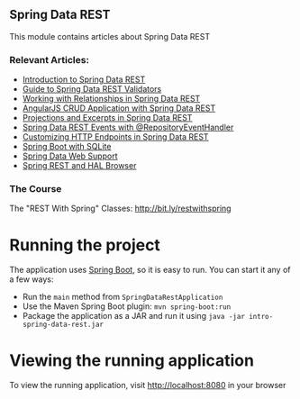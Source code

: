 ## Spring Data REST

This module contains articles about Spring Data REST

### Relevant Articles:
- [Introduction to Spring Data REST](https://www.surya.com/spring-data-rest-intro)
- [Guide to Spring Data REST Validators](https://www.surya.com/spring-data-rest-validators)
- [Working with Relationships in Spring Data REST](https://www.surya.com/spring-data-rest-relationships)
- [AngularJS CRUD Application with Spring Data REST](https://www.surya.com/angularjs-crud-with-spring-data-rest)
- [Projections and Excerpts in Spring Data REST](https://www.surya.com/spring-data-rest-projections-excerpts)
- [Spring Data REST Events with @RepositoryEventHandler](https://www.surya.com/spring-data-rest-events)
- [Customizing HTTP Endpoints in Spring Data REST](https://www.surya.com/spring-data-rest-customize-http-endpoints)
- [Spring Boot with SQLite](https://www.surya.com/spring-boot-sqlite)
- [Spring Data Web Support](https://www.surya.com/spring-data-web-support)
- [Spring REST and HAL Browser](https://www.surya.com/spring-rest-hal)

### The Course
The "REST With Spring" Classes: http://bit.ly/restwithspring

# Running the project
The application uses [Spring Boot](http://projects.spring.io/spring-boot/), so it is easy to run. You can start it any of a few ways:
* Run the `main` method from `SpringDataRestApplication`
* Use the Maven Spring Boot plugin: `mvn spring-boot:run`
* Package the application as a JAR and run it using `java -jar intro-spring-data-rest.jar`

# Viewing the running application
To view the running application, visit [http://localhost:8080](http://localhost:8080) in your browser
